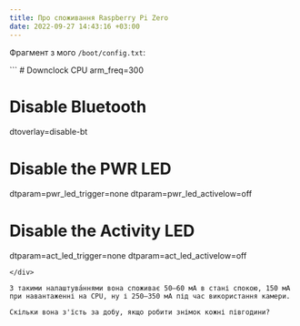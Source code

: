 ```yaml
---
title: Про споживання Raspberry Pi Zero
date: 2022-09-27 14:43:16 +03:00
---
```


Фрагмент з мого `/boot/config.txt`:

<div lang="en" markdown=1>
```
# Downclock CPU
arm_freq=300

# Disable Bluetooth
dtoverlay=disable-bt

# Disable the PWR LED
dtparam=pwr_led_trigger=none
dtparam=pwr_led_activelow=off

# Disable the Activity LED
dtparam=act_led_trigger=none
dtparam=act_led_activelow=off
```
</div>

З такими налаштува́ннями вона споживає 50–60 мА в стані спокою, 150 мА при навантаженні на CPU, ну і 250–350 мА під час використання камери.

Скільки вона з'їсть за добу, якщо робити знімок кожні півгодини?
